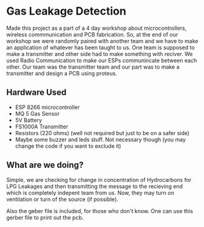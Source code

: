 # Gas Leakage Detection
Made this project as a part of a 4 day workshop about microcontrollers, wireless commmunication and PCB fabrication. So, at the end of our workshop we were randomly paired with another team and we have to make an application of whatever has been taught to us. One team is supposed to make a transmitter and other side had to make something with reciver. We used Radio Communication to make our ESPs communincate between each other. Our team was the transmitter team and our part was to make a transmitter and design a PCB using proteus.

## Hardware Used
- ESP 8266 microcontroller
- MQ 5 Gas Sensor
- 5V Battery
- FS1000A Transmitter
- Resistors (220 ohms) (well not required but just to be on a safer side)
- Maybe some buzzer and leds stuff. Not necessary though (you may change the code if you want to exclude it)

## What are we doing?
Simple, we are checking for change in concentration of Hydrocarbons for LPG Leakages and then transmitting the message to the recieving end which is completely indepent team from us. Now, they may turn on ventilation or turn of the source (if possible).

Also the geber file is included, for those who don't know. One can use this gerber file to print out the pcb.
